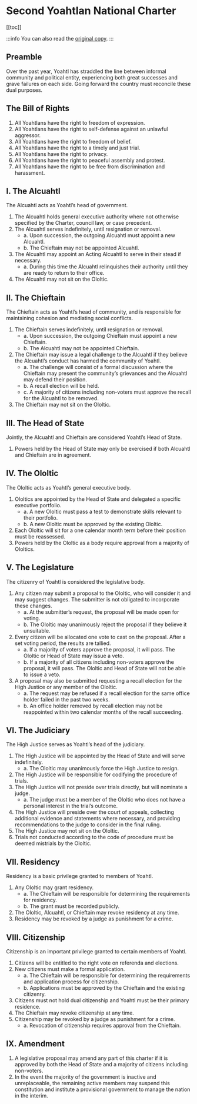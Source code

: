 # Second Yoahtlan National Charter

[[toc]]

:::info
You can also read the [original copy](https://drive.google.com/file/d/1z9_h7-RuDyWfINQaIbpxPZbK3izMtPp0/view).
:::

## Preamble

Over the past year, Yoahtl has straddled the line between informal community and political entity, experiencing both great successes and grave failures on each side. Going forward the country must reconcile these dual purposes.

## The Bill of Rights

1. All Yoahtlans have the right to freedom of expression.
2. All Yoahtlans have the right to self-defense against an unlawful aggressor.
3. All Yoahtlans have the right to freedom of belief.
4. All Yoahtlans have the right to a timely and just trial.
5. All Yoahtlans have the right to privacy.
6. All Yoahtlans have the right to peaceful assembly and protest.
7. All Yoahtlans have the right to be free from discrimination and harassment.

## I. The Alcuahtl

The Alcuahtl acts as Yoahtl’s head of government.

1. The Alcuahtl holds general executive authority where not otherwise specified by the Charter, council law, or case precedent.
2. The Alcuahtl serves indefinitely, until resignation or removal.
   - a. Upon succession, the outgoing Alcuahtl must appoint a new Alcuahtl.
   - b. The Chieftain may not be appointed Alcuahtl.
3. The Alcuahtl may appoint an Acting Alcuahtl to serve in their stead if necessary.
   - a. During this time the Alcuahtl relinquishes their authority until they are ready to return to their office.
4. The Alcuahtl may not sit on the Ololtic.

## II. The Chieftain

The Chieftain acts as Yoahtl’s head of community, and is responsible for maintaining cohesion and mediating social conflicts.

1. The Chieftain serves indefinitely, until resignation or removal.
   - a. Upon succession, the outgoing Chieftain must appoint a new Chieftain.
   - b. The Alcuahtl may not be appointed Chieftain.
2. The Chieftain may issue a legal challenge to the Alcuahtl if they believe the Alcuahtl’s conduct has harmed the community of Yoahtl.
   - a. The challenge will consist of a formal discussion where the Chieftain may present the community’s grievances and the Alcuahtl may defend their position.
   - b. A recall election will be held.
   - c. A majority of citizens including non-voters must approve the recall for the Alcuahtl to be removed.
3. The Chieftain may not sit on the Ololtic.

## III. The Head of State

Jointly, the Alcuahtl and Chieftain are considered Yoahtl’s Head of State.

1. Powers held by the Head of State may only be exercised if both Alcuahtl and Chieftain are in agreement.

## IV. The Ololtic

The Ololtic acts as Yoahtl’s general executive body.

1. Ololtics are appointed by the Head of State and delegated a specific executive portfolio.
   - a. A new Ololtic must pass a test to demonstrate skills relevant to their portfolio.
   - b. A new Ololtic must be approved by the existing Ololtic.
1. Each Ololtic will sit for a one calendar month term before their position must be reassessed.
1. Powers held by the Ololtic as a body require approval from a majority of Ololtics.

## V. The Legislature

The citizenry of Yoahtl is considered the legislative body.

1. Any citizen may submit a proposal to the Ololtic, who will consider it and may suggest changes. The submitter is not obligated to incorporate these changes.
   - a. At the submitter’s request, the proposal will be made open for voting.
   - b. The Ololtic may unanimously reject the proposal if they believe it unsuitable.
1. Every citizen will be allocated one vote to cast on the proposal. After a set voting period, the results are tallied.
   - a. If a majority of voters approve the proposal, it will pass. The Ololtic or Head of State may issue a veto.
   - b. If a majority of all citizens including non-voters approve the proposal, it will pass. The Ololtic and Head of State will not be able to issue a veto.
1. A proposal may also be submitted requesting a recall election for the High Justice or any member of the Ololtic.
   - a. The request may be refused if a recall election for the same office holder failed in the past two weeks.
   - b. An office holder removed by recall election may not be reappointed within two calendar months of the recall succeeding.

## VI. The Judiciary

The High Justice serves as Yoahtl’s head of the judiciary.

1. The High Justice will be appointed by the Head of State and will serve indefinitely.
   - a. The Ololtic may unanimously force the High Justice to resign.
2. The High Justice will be responsible for codifying the procedure of trials.
3. The High Justice will not preside over trials directly, but will nominate a judge.
   - a. The judge must be a member of the Ololtic who does not have a personal interest in the trial’s outcome.
4. The High Justice will preside over the court of appeals, collecting additional evidence and statements where necessary, and providing recommendations to the judge to consider in the final ruling.
5. The High Justice may not sit on the Ololtic.
6. Trials not conducted according to the code of procedure must be deemed mistrials by the Ololtic.

## VII. Residency

Residency is a basic privilege granted to members of Yoahtl.

1. Any Ololtic may grant residency.
   - a. The Chieftain will be responsible for determining the requirements for residency.
   - b. The grant must be recorded publicly.
2. The Ololtic, Alcuahtl, or Chieftain may revoke residency at any time.
3. Residency may be revoked by a judge as punishment for a crime.

## VIII. Citizenship

Citizenship is an important privilege granted to certain members of Yoahtl.

1. Citizens will be entitled to the right vote on referenda and elections.
2. New citizens must make a formal application.
   - a. The Chieftain will be responsible for determining the requirements and application process for citizenship.
   - b. Applications must be approved by the Chieftain and the existing citizenry.
3. Citizens must not hold dual citizenship and Yoahtl must be their primary residence.
4. The Chieftain may revoke citizenship at any time.
5. Citizenship may be revoked by a judge as punishment for a crime.
   - a. Revocation of citizenship requires approval from the Chieftain.

## IX. Amendment

1. A legislative proposal may amend any part of this charter if it is approved by both the Head of State and a majority of citizens including non-voters.
2. In the event the majority of the government is inactive and unreplaceable, the remaining active members may suspend this constitution and institute a provisional government to manage the nation in the interim.
